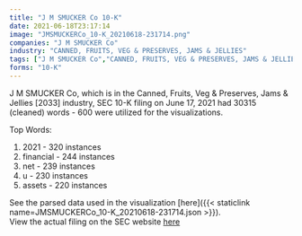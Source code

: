 ```yaml
---
title: "J M SMUCKER Co 10-K"
date: 2021-06-18T23:17:14
image: "JMSMUCKERCo_10-K_20210618-231714.png"
companies: "J M SMUCKER Co"
industry: "CANNED, FRUITS, VEG & PRESERVES, JAMS & JELLIES"
tags: ["J M SMUCKER Co","CANNED, FRUITS, VEG & PRESERVES, JAMS & JELLIES","06-17-2021","10-K"]
forms: "10-K"
---
```

J M SMUCKER Co, which is in the Canned, Fruits, Veg & Preserves, Jams & Jellies [2033] industry, SEC 10-K filing on June 17, 2021 had 30315 (cleaned) words - 600 were utilized for the visualizations.

Top Words:
1. 2021 - 320 instances
2. financial - 244 instances
3. net - 239 instances
4. u - 230 instances
5. assets - 220 instances


See the parsed data used in the visualization [here]({{< staticlink name=JMSMUCKERCo_10-K_20210618-231714.json >}}).  
View the actual filing on the SEC website [here](https://www.sec.gov/Archives/edgar/data/91419/0000091419-21-000048.txt)